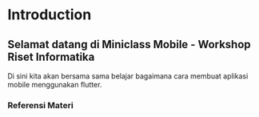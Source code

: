 # Introduction

## Selamat datang di Miniclass Mobile - Workshop Riset Informatika

Di sini kita akan bersama sama belajar bagaimana cara membuat aplikasi mobile menggunakan flutter.

### Referensi Materi
